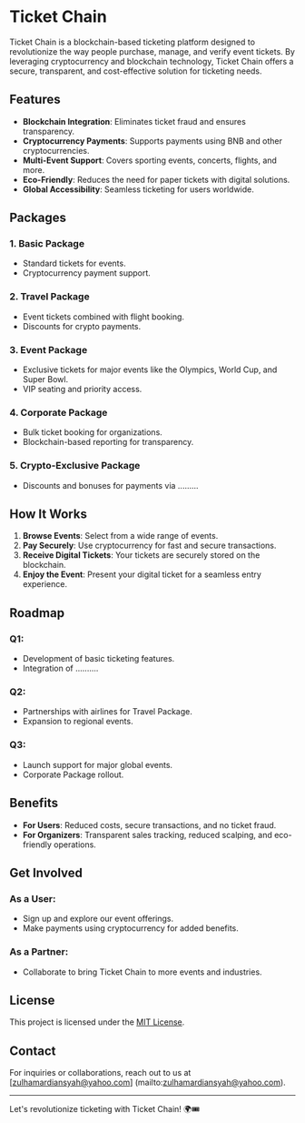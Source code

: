 # Ticket Chain

Ticket Chain is a blockchain-based ticketing platform designed to revolutionize the way people purchase, manage, and verify event tickets. By leveraging cryptocurrency and blockchain technology, Ticket Chain offers a secure, transparent, and cost-effective solution for ticketing needs.

## Features

- **Blockchain Integration**: Eliminates ticket fraud and ensures transparency.
- **Cryptocurrency Payments**: Supports payments using BNB and other cryptocurrencies.
- **Multi-Event Support**: Covers sporting events, concerts, flights, and more.
- **Eco-Friendly**: Reduces the need for paper tickets with digital solutions.
- **Global Accessibility**: Seamless ticketing for users worldwide.

## Packages

### 1. Basic Package
- Standard tickets for events.
- Cryptocurrency payment support.

### 2. Travel Package
- Event tickets combined with flight booking.
- Discounts for crypto payments.

### 3. Event Package
- Exclusive tickets for major events like the Olympics, World Cup, and Super Bowl.
- VIP seating and priority access.

### 4. Corporate Package
- Bulk ticket booking for organizations.
- Blockchain-based reporting for transparency.

### 5. Crypto-Exclusive Package
- Discounts and bonuses for payments via .........

## How It Works

1. **Browse Events**: Select from a wide range of events.
2. **Pay Securely**: Use cryptocurrency for fast and secure transactions.
3. **Receive Digital Tickets**: Your tickets are securely stored on the blockchain.
4. **Enjoy the Event**: Present your digital ticket for a seamless entry experience.

## Roadmap

### Q1:
- Development of basic ticketing features.
- Integration of ..........

### Q2:
- Partnerships with airlines for Travel Package.
- Expansion to regional events.

### Q3:
- Launch support for major global events.
- Corporate Package rollout.

## Benefits

- **For Users**: Reduced costs, secure transactions, and no ticket fraud.
- **For Organizers**: Transparent sales tracking, reduced scalping, and eco-friendly operations.

## Get Involved

### As a User:
- Sign up and explore our event offerings.
- Make payments using cryptocurrency for added benefits.

### As a Partner:
- Collaborate to bring Ticket Chain to more events and industries.

## License

This project is licensed under the [MIT License](LICENSE.md).

## Contact

For inquiries or collaborations, reach out to us at [zulhamardiansyah@yahoo.com] (mailto:zulhamardiansyah@yahoo.com).

---

Let's revolutionize ticketing with Ticket Chain! 🌍🎟️

